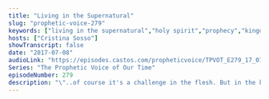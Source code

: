 ```yaml
---
title: "Living in the Supernatural"
slug: "prophetic-voice-279"
keywords: ["living in the supernatural","holy spirit","prophecy","kingdom principles"]
hosts: ["Cristina Sosso"]
showTranscript: false
date: "2017-07-08"
audioLink: "https://episodes.castos.com/propheticvoice/TPVOT_E279_17_07_08-09_Living_in_the_Supernatural.mp3"
Series: "The Prophetic Voice of Our Time"
episodeNumber: 279
description: "\"..of course it's a challenge in the flesh. But in the kingdom of God it's always the opposite, and Jesus is our primary example.\""
---
```

